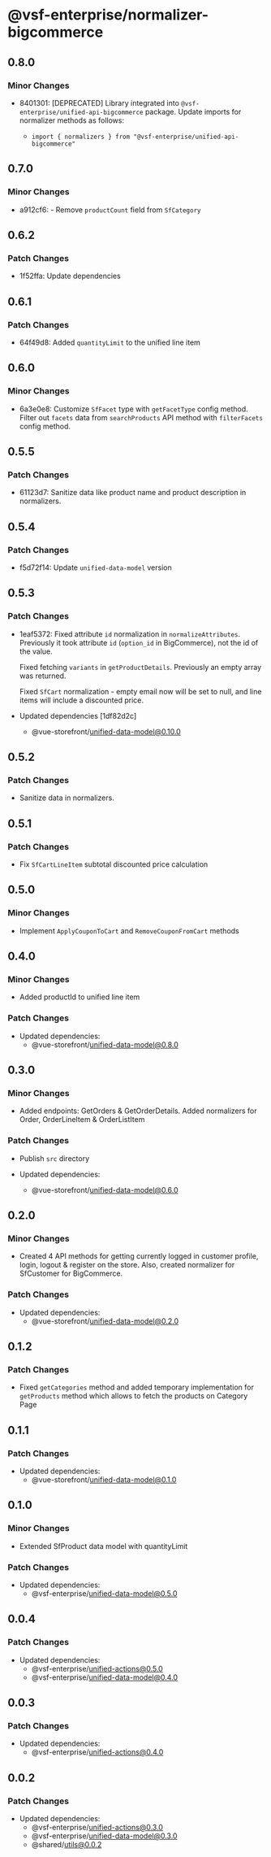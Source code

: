 # @vsf-enterprise/normalizer-bigcommerce

## 0.8.0

### Minor Changes

- 8401301: [DEPRECATED] Library integrated into `@vsf-enterprise/unified-api-bigcommerce` package. Update imports for normalizer methods as follows:

  - `import { normalizers } from "@vsf-enterprise/unified-api-bigcommerce"`

## 0.7.0

### Minor Changes

- a912cf6: - Remove `productCount` field from `SfCategory`

## 0.6.2

### Patch Changes

- 1f52ffa: Update dependencies

## 0.6.1

### Patch Changes

- 64f49d8: Added `quantityLimit` to the unified line item

## 0.6.0

### Minor Changes

- 6a3e0e8: Customize `SfFacet` type with `getFacetType` config method.
  Filter out `facets` data from `searchProducts` API method with `filterFacets` config method.

## 0.5.5

### Patch Changes

- 61123d7: Sanitize data like product name and product description in normalizers.

## 0.5.4

### Patch Changes

- f5d72f14: Update `unified-data-model` version

## 0.5.3

### Patch Changes

- 1eaf5372: Fixed attribute `id` normalization in `normalizeAttributes`. Previously it took attribute `id` (`option_id` in BigCommerce), not the id of the value.

  Fixed fetching `variants` in `getProductDetails`. Previously an empty array was returned.

  Fixed `SfCart` normalization - empty email now will be set to null, and line items will include a discounted price.

- Updated dependencies [1df82d2c]
  - @vue-storefront/unified-data-model@0.10.0

## 0.5.2

### Patch Changes

- Sanitize data in normalizers.

## 0.5.1

### Patch Changes

- Fix `SfCartLineItem` subtotal discounted price calculation

## 0.5.0

### Minor Changes

- Implement `ApplyCouponToCart` and `RemoveCouponFromCart` methods

## 0.4.0

### Minor Changes

- Added productId to unified line item

### Patch Changes

- Updated dependencies:
  - @vue-storefront/unified-data-model@0.8.0

## 0.3.0

### Minor Changes

- Added endpoints: GetOrders & GetOrderDetails. Added normalizers for Order, OrderLineItem & OrderListItem

### Patch Changes

- Publish `src` directory

- Updated dependencies:
  - @vue-storefront/unified-data-model@0.6.0

## 0.2.0

### Minor Changes

- Created 4 API methods for getting currently logged in customer profile, login, logout & register on the store. Also, created normalizer for SfCustomer for BigCommerce.

### Patch Changes

- Updated dependencies:
  - @vue-storefront/unified-data-model@0.2.0

## 0.1.2

### Patch Changes

- Fixed `getCategories` method and added temporary implementation for `getProducts` method which allows to fetch the products on Category Page

## 0.1.1

### Patch Changes

- Updated dependencies:
  - @vue-storefront/unified-data-model@0.1.0

## 0.1.0

### Minor Changes

- Extended SfProduct data model with quantityLimit

### Patch Changes

- Updated dependencies:
  - @vsf-enterprise/unified-data-model@0.5.0

## 0.0.4

### Patch Changes

- Updated dependencies:
  - @vsf-enterprise/unified-actions@0.5.0
  - @vsf-enterprise/unified-data-model@0.4.0

## 0.0.3

### Patch Changes

- Updated dependencies:
  - @vsf-enterprise/unified-actions@0.4.0

## 0.0.2

### Patch Changes

- Updated dependencies:
  - @vsf-enterprise/unified-actions@0.3.0
  - @vsf-enterprise/unified-data-model@0.3.0
  - @shared/utils@0.0.2

